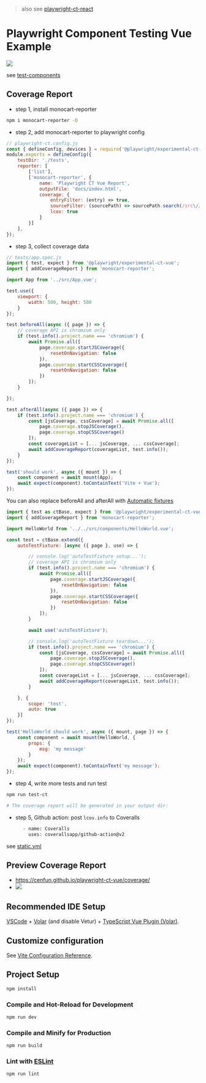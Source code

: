 > also see [playwright-ct-react](https://github.com/cenfun/playwright-ct-react)

# Playwright Component Testing Vue Example 

[![](https://img.shields.io/coverallsCoverage/github/cenfun/playwright-ct-vue)](https://coveralls.io/github/cenfun/playwright-ct-vue)

see [test-components](https://playwright.dev/docs/test-components)

## Coverage Report
- step 1, install monocart-reporter
```sh
npm i monocart-reporter -D
```
- step 2, add monocart-reporter to playwright config
```js
// playwright-ct.config.js
const { defineConfig, devices } = require('@playwright/experimental-ct-vue');
module.exports = defineConfig({
    testDir: './tests',
    reporter: [
        ['list'],
        ['monocart-reporter', {
            name: 'Playwright CT Vue Report',
            outputFile: 'docs/index.html',
            coverage: {
                entryFilter: (entry) => true,
                sourceFilter: (sourcePath) => sourcePath.search(/src\//) !== -1,
                lcov: true
            }
        }]
    ],
});
```
- step 3, collect coverage data
```js
// tests/app.spec.js
import { test, expect } from '@playwright/experimental-ct-vue';
import { addCoverageReport } from 'monocart-reporter';

import App from '../src/App.vue';

test.use({
    viewport: {
        width: 500, height: 500
    }
});

test.beforeAll(async ({ page }) => {
    // coverage API is chromium only
    if (test.info().project.name === 'chromium') {
        await Promise.all([
            page.coverage.startJSCoverage({
                resetOnNavigation: false
            }),
            page.coverage.startCSSCoverage({
                resetOnNavigation: false
            })
        ]);
    }

});

test.afterAll(async ({ page }) => {
    if (test.info().project.name === 'chromium') {
        const [jsCoverage, cssCoverage] = await Promise.all([
            page.coverage.stopJSCoverage(),
            page.coverage.stopCSSCoverage()
        ]);
        const coverageList = [... jsCoverage, ... cssCoverage];
        await addCoverageReport(coverageList, test.info());
    }
});

test('should work', async ({ mount }) => {
    const component = await mount(App);
    await expect(component).toContainText('Vite + Vue');
});
```
You can also replace beforeAll and afterAll with [Automatic fixtures](https://playwright.dev/docs/test-fixtures#automatic-fixtures)
```js
import { test as ctBase, expect } from '@playwright/experimental-ct-vue';
import { addCoverageReport } from 'monocart-reporter';

import HelloWorld from '../../src/components/HelloWorld.vue';

const test = ctBase.extend({
    autoTestFixture: [async ({ page }, use) => {

        // console.log('autoTestFixture setup...');
        // coverage API is chromium only
        if (test.info().project.name === 'chromium') {
            await Promise.all([
                page.coverage.startJSCoverage({
                    resetOnNavigation: false
                }),
                page.coverage.startCSSCoverage({
                    resetOnNavigation: false
                })
            ]);
        }

        await use('autoTestFixture');

        // console.log('autoTestFixture teardown...');
        if (test.info().project.name === 'chromium') {
            const [jsCoverage, cssCoverage] = await Promise.all([
                page.coverage.stopJSCoverage(),
                page.coverage.stopCSSCoverage()
            ]);
            const coverageList = [... jsCoverage, ... cssCoverage];
            await addCoverageReport(coverageList, test.info());
        }

    }, {
        scope: 'test',
        auto: true
    }]
});

test('HelloWorld should work', async ({ mount, page }) => {
    const component = await mount(HelloWorld, {
        props: {
            msg: 'my message'
        }
    });
    await expect(component).toContainText('my message');
});
```

- step 4, write more tests and run test
```sh
npm run test-ct

# The coverage report will be generated in your output dir: 
```

- step 5, Github action: post `lcov.info` to Coveralls
```sh
      - name: Coveralls
        uses: coverallsapp/github-action@v2
```
see [static.yml](/.github/workflows/static.yml)

## Preview Coverage Report
- https://cenfun.github.io/playwright-ct-vue/coverage/
- [![](https://img.shields.io/coverallsCoverage/github/cenfun/playwright-ct-vue)](https://coveralls.io/github/cenfun/playwright-ct-vue)

 
## Recommended IDE Setup

[VSCode](https://code.visualstudio.com/) + [Volar](https://marketplace.visualstudio.com/items?itemName=Vue.volar) (and disable Vetur) + [TypeScript Vue Plugin (Volar)](https://marketplace.visualstudio.com/items?itemName=Vue.vscode-typescript-vue-plugin).

## Customize configuration

See [Vite Configuration Reference](https://vitejs.dev/config/).

## Project Setup

```sh
npm install
```

### Compile and Hot-Reload for Development

```sh
npm run dev
```

### Compile and Minify for Production

```sh
npm run build
```

### Lint with [ESLint](https://eslint.org/)

```sh
npm run lint
```
